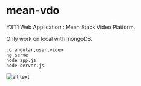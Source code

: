 # mean-vdo
Y3T1 Web Application : Mean Stack Video Platform.

Only work on local with mongoDB.
```
cd angular,user,video
ng serve
node app.js
node server.js
```
![alt text](https://github.com/pnvttk/mean-vdo/blob/main/pv.png?raw=true)
